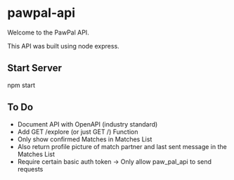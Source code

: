 # pawpal-api
Welcome to the PawPal API.

This API was built using node express.

## Start Server
npm start

## To Do
- Document API with OpenAPI (industry standard)
- Add GET /explore (or just GET /) Function
- Only show confirmed Matches in Matches List
- Also return profile picture of match partner and last sent message in the Matches List
- Require certain basic auth token -> Only allow paw_pal_api to send requests

